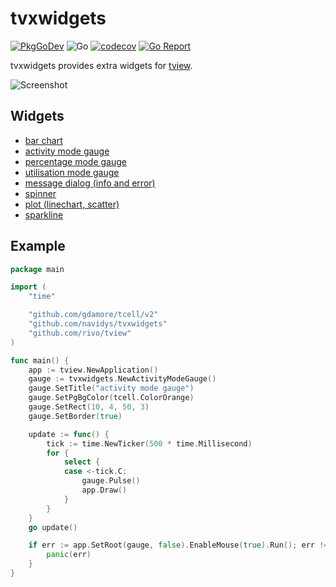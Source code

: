 # tvxwidgets


[![PkgGoDev](https://pkg.go.dev/badge/github.com/navidys/tvxwidgets)](https://pkg.go.dev/github.com/navidys/tvxwidgets)
![Go](https://github.com/navidys/tvxwidgets/workflows/Go/badge.svg)
[![codecov](https://codecov.io/gh/navidys/tvxwidgets/branch/main/graph/badge.svg)](https://codecov.io/gh/navidys/tvxwidgets)
[![Go Report](https://img.shields.io/badge/go%20report-A%2B-brightgreen.svg)](https://goreportcard.com/report/github.com/navidys/tvxwidgets)

tvxwidgets provides extra widgets for [tview](https://github.com/rivo/tview).

![Screenshot](demo.gif)

## Widgets

* [bar chart](./demos/barchart/)
* [activity mode gauge](./demos/gauge_am/)
* [percentage mode gauge](./demos/gauge_pm/)
* [utilisation mode gauge](./demos/gauge_um/)
* [message dialog (info and error)](./demos/dialog/)
* [spinner](./demos/spinner/)
* [plot (linechart, scatter)](./demos/plot/)
* [sparkline](./demos/sparkline/)


## Example

```go
package main

import (
	"time"

	"github.com/gdamore/tcell/v2"
	"github.com/navidys/tvxwidgets"
	"github.com/rivo/tview"
)

func main() {
	app := tview.NewApplication()
	gauge := tvxwidgets.NewActivityModeGauge()
	gauge.SetTitle("activity mode gauge")
	gauge.SetPgBgColor(tcell.ColorOrange)
	gauge.SetRect(10, 4, 50, 3)
	gauge.SetBorder(true)

	update := func() {
		tick := time.NewTicker(500 * time.Millisecond)
		for {
			select {
			case <-tick.C:
				gauge.Pulse()
				app.Draw()
			}
		}
	}
	go update()

	if err := app.SetRoot(gauge, false).EnableMouse(true).Run(); err != nil {
		panic(err)
	}
}

```
